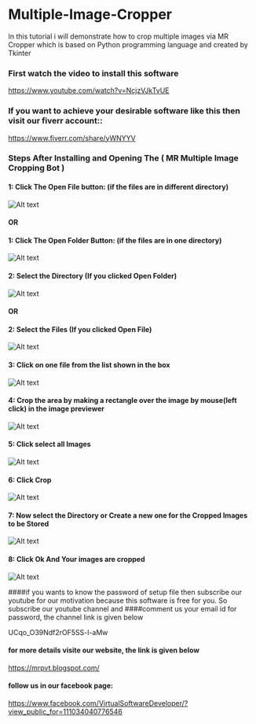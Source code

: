 # Multiple-Image-Cropper
In this tutorial i will demonstrate how to crop multiple images via MR Cropper which is based on Python programming language and created by Tkinter 

### First watch the video to install this software 

https://www.youtube.com/watch?v=NcjzVJkTvUE

### If you want to achieve your desirable software like this then visit our fiverr account::

https://www.fiverr.com/share/yWNYYV

### Steps After Installing and Opening The ( MR Multiple Image Cropping Bot )

#### 1: Click The Open File button: (if the files are in different directory)

![Alt text](/images/git1.png?raw=true "Optional Title")

#### OR
#### 1: Click The Open Folder Button: (if the files are in one directory)

![Alt text](/images/git1-1.png?raw=true "Optional Title")

#### 2: Select the Directory (If you clicked Open Folder) 

![Alt text](/images/git2-1.png?raw=true "Optional Title")
#### OR

#### 2: Select the Files (If you clicked Open File)

![Alt text](/images/git2.png?raw=true "Optional Title")

#### 3: Click on one file from the list shown in the box

![Alt text](/images/git3.png?raw=true "Optional Title")

#### 4: Crop the area by making a rectangle over the image by mouse(left click) in the image previewer

![Alt text](/images/git4.png?raw=true "Optional Title")

#### 5: Click select all Images 

![Alt text](/images/git5.png?raw=true "Optional Title")

#### 6: Click Crop

![Alt text](/images/git6.png?raw=true "Optional Title")

#### 7: Now select the Directory or Create a new one for the Cropped Images to be Stored

![Alt text](/images/git7.png?raw=true "Optional Title")

#### 8: Click Ok And Your images are cropped

![Alt text](/images/git8.png?raw=true "Optional Title")


####if you wants to know the password of setup file then subscribe our youtube for our motivation because this software is free for you. So subscribe our youtube channel and ####comment us your email id for password, the channel link is given below

UCqo_O39Ndf2rOF5SS-l-aMw


#### for more details visite our website, the link is given below
https://mrpvt.blogspot.com/

#### follow us in our facebook page:
https://www.facebook.com/VirtualSoftwareDeveloper/?view_public_for=111034040776546

 
